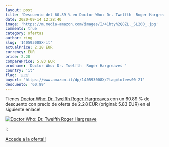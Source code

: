 ```yaml
---
layout: post
title: 'Descuento del 60.89 % en Doctor Who: Dr. Twelfth  Roger Hargreave'
date: 2020-09-14 12:28:40
image: 'https://m.media-amazon.com/images/I/41btyh2Q8ZL._SL200_.jpg'
comments: true
category: ofertas
author: ring
slug: '140593008X-it'
actualPrice: 2.28 EUR
currency: EUR
price: 2.28
comparePrice: 5.83 EUR
prodname: 'Doctor Who: Dr. Twelfth  Roger Hargreaves '
country: 'it'
flag: '🇮🇹'
buyurl: 'https://www.amazon.it/dp/140593008X/?tag=tolees00-21'
descuento: '60.89'
---
```


Tienes [Doctor Who: Dr. Twelfth  Roger Hargreaves ](https://www.amazon.it/dp/140593008X/?tag=tolees00-21) con un 60.89 % de descuento con precio de oferta de 2.28 EUR (original: 5.83 EUR) en el siguiente enlace!

[![Doctor Who: Dr. Twelfth  Roger Hargreave](https://m.media-amazon.com/images/I/41btyh2Q8ZL._SL200_.jpg)](https://www.amazon.it/dp/140593008X/?tag=tolees00-21)

ℹ️:


[Accede a la oferta!!](https://www.amazon.it/dp/140593008X/?tag=tolees00-21)
